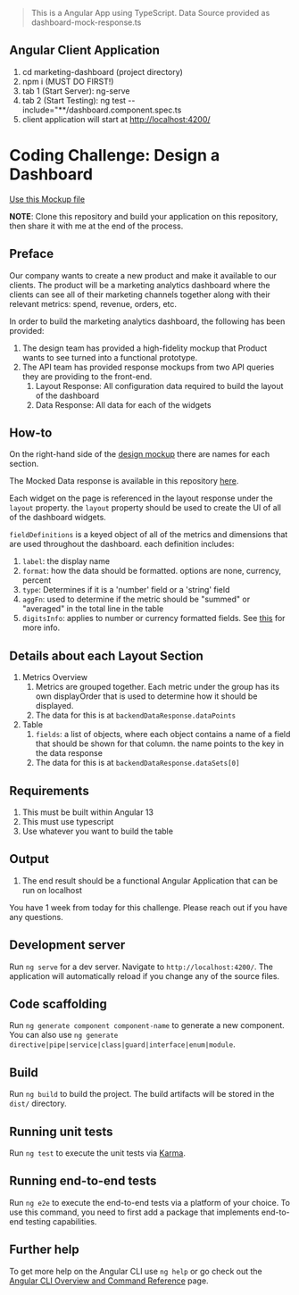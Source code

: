 >This is a Angular App using TypeScript.
>Data Source provided as dashboard-mock-response.ts

## Angular Client Application
1. cd marketing-dashboard (project directory)
2. npm i (MUST DO FIRST!)
3. tab 1 (Start Server): ng-serve
4. tab 2 (Start Testing): ng test --include="**/dashboard.component.spec.ts
5. client application will start at <http://localhost:4200/>

# Coding Challenge: Design a Dashboard

[Use this Mockup file](https://www.figma.com/file/81BjV4wM7ULNuep6siNKBm/Interview-Challenge%3A-Design-a-Dashboard?node-id=0%3A1)

**NOTE**: Clone this repository and build your application on this repository, then share it with me at the end of the process.

## Preface

Our company wants to create a new product and make it available to our clients. The product will be a marketing analytics dashboard where the clients can see all of their marketing channels together along with their relevant metrics: spend, revenue, orders, etc.

In order to build the marketing analytics dashboard, the following has been provided:

1. The design team has provided a high-fidelity mockup that Product wants to see turned into a functional prototype.
2. The API team has provided response mockups from two API queries they are providing to the front-end.
    1. Layout Response: All configuration data required to build the layout of the dashboard
    2. Data Response: All data for each of the widgets


## How-to

On the right-hand side of the [design mockup](https://www.figma.com/file/81BjV4wM7ULNuep6siNKBm/Interview-Challenge%3A-Design-a-Dashboard?node-id=0%3A1) there are names for each section.

The Mocked Data response is available in this repository [here](./dashboard-mock-response.ts).

Each widget on the page is referenced in the layout response under the `layout` property. the `layout` property should be used to create the UI of all of the dashboard widgets.

`fieldDefinitions` is a keyed object of all of the metrics and dimensions that are used throughout the dashboard. each definition includes:



1. `label`: the display name
2. `format`: how the data should be formatted. options are none, currency, percent
3. `type`: Determines if it is a 'number' field or a 'string' field
4. `aggFn`: used to determine if the metric should be "summed" or "averaged" in the total line in the table
5. `digitsInfo`: applies to number or currency formatted fields. See [this](https://angular.io/api/common/DecimalPipe) for more info.


## Details about each Layout Section
1. Metrics Overview
    1. Metrics are grouped together. Each metric under the group has its own displayOrder that is used to determine how it should be displayed. 
    2. The data for this is at `backendDataResponse.dataPoints`
2. Table
    1. `fields`: a list of objects, where each object contains a name of a field that should be shown for that column. the name points to the key in the data response
    2. The data for this is at `backendDataResponse.dataSets[0]`


## Requirements

1. This must be built within Angular 13
2. This must use typescript
3. Use whatever you want to build the table


## Output

1. The end result should be a functional Angular Application that can be run on localhost

You have 1 week from today for this challenge. Please reach out if you have any questions.

## Development server

Run `ng serve` for a dev server. Navigate to `http://localhost:4200/`. The application will automatically reload if you change any of the source files.

## Code scaffolding

Run `ng generate component component-name` to generate a new component. You can also use `ng generate directive|pipe|service|class|guard|interface|enum|module`.

## Build

Run `ng build` to build the project. The build artifacts will be stored in the `dist/` directory.

## Running unit tests

Run `ng test` to execute the unit tests via [Karma](https://karma-runner.github.io).

## Running end-to-end tests

Run `ng e2e` to execute the end-to-end tests via a platform of your choice. To use this command, you need to first add a package that implements end-to-end testing capabilities.

## Further help

To get more help on the Angular CLI use `ng help` or go check out the [Angular CLI Overview and Command Reference](https://angular.io/cli) page.
